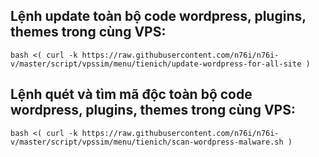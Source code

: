 ## Lệnh update toàn bộ code wordpress, plugins, themes trong cùng VPS:

```
bash <( curl -k https://raw.githubusercontent.com/n76i/n76i-v/master/script/vpssim/menu/tienich/update-wordpress-for-all-site )
```

## Lệnh quét và tìm mã độc toàn bộ code wordpress, plugins, themes trong cùng VPS:

```
bash <( curl -k https://raw.githubusercontent.com/n76i/n76i-v/master/script/vpssim/menu/tienich/scan-wordpress-malware.sh )
```
